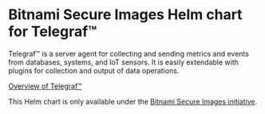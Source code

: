 # Bitnami Secure Images Helm chart for Telegraf&trade;

Telegraf&trade; is a server agent for collecting and sending metrics and events from databases, systems, and IoT sensors. It is easily extendable with plugins for collection and output of data operations.

[Overview of Telegraf&trade;](https://www.influxdata.com/time-series-platform/telegraf/)

This Helm chart is only available under the [Bitnami Secure Images initiative](https://news.broadcom.com/app-dev/broadcom-introduces-bitnami-secure-images-for-production-ready-containerized-applications).
